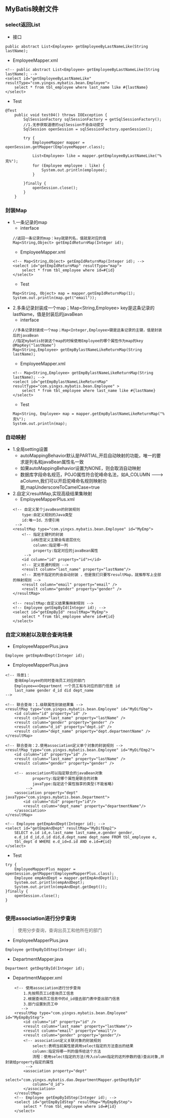 ## MyBatis映射文件
### select返回List
* 接口
```
public abstract List<Employee> getEmployeeByLastNameLike(String lastName);
```
* EmployeeMapper.xml
```
<!-- public abstract List<Employee> getEmployeeByLastNameLike(String lastName); -->
<select id="getEmployeeByLastNameLike" resultType="com.yingxs.mybatis.bean.Employee">
	select * from tbl_employee where last_name like #{lastName}
</select>
```
* Test
```
@Test
	public void test04() throws IOException {
		SqlSessionFactory sqlSessionFactory = getSqlSessionFactory();
		//1.无参获取道德的sqlSession不会自动提交
		SqlSession openSession = sqlSessionFactory.openSession();
		
		try {
			EmployeeMapper mapper = openSession.getMapper(EmployeeMapper.class);
			
			List<Employee> like = mapper.getEmployeeByLastNameLike("%克%");
			for (Employee employee : like) {
				System.out.println(employee);
			}
			
		}finally {
			openSession.close();
		}
	}
```

### 封装Map
* 1.一条记录的map
	* interface
	```
	//返回一条记录的map：key就是列名，值就是对应的值
	Map<String,Object> getEmpIdReturnMap(Integer id);
	```
	* EmployeeMapper.xml
	```
	<!-- Map<String,Object> getEmpIdReturnMap(Integer id); -->
	<select id="getEmpIdReturnMap" resultType="map">
		select * from tbl_employee where id=#{id}
	</select>
	```
	* Test
	```
	Map<String, Object> map = mapper.getEmpIdReturnMap(1);
	System.out.println(map.get("email"));
	```
* 2.多条记录封装成一个map；Map<String,Employee> key是这条记录的lastName，值是封装后的javaBean
	* interface
	```
	//多条记录封装成一个map；Map<Integer,Employee>键是这条记录的主键，值是封装后的javaBean
	//指定mybatis封装这个map的时候使用Employee的哪个属性作为map的key
	@MapKey("lastName")
	Map<String,Employee> getEmpBylastNameLikeReturnMap(String lastName);
	```
	* EmployeeMapper.xml
	```
	<!-- Map<String,Employee> getEmpBylastNameLikeReturnMap(String lastName); -->
	<select id="getEmpBylastNameLikeReturnMap" resultType="com.yingxs.mybatis.bean.Employee" >
		select * from tbl_employee where last_name like #{lastName}
	</select>
	```
	* Test
	```
	Map<String, Employee> map = mapper.getEmpBylastNameLikeReturnMap("%克%");
	System.out.println(map);
	```

### 自动映射
* 1.全局setting设置
	* autoMappingBehavior默认是PARTIAL,开启自动映射的功能，唯一的要求是列名和javaBean属性名一致
	* 如果autoMappingBehavior设置为NONE，则会取消自动映射
	* 数据库字段命名规范，POJO属性符合驼峰命名法，如A_COLUMN ---> aColumn,我们可以开启驼峰命名规则映射功能,mapUnderscoreToCamelCase=true
* 2.自定义resultMap,实现高级结果集映射
	* EmployeeMapperPlus.xml
	```
	<!-- 自定义某个javaBean的封装规则
		type:自定义规则的Java类型
		id:唯一Id，方便引用
	 -->
	<resultMap type="com.yingxs.mybatis.bean.Employee" id="MyEmp">
		<!-- 指定主键列的封装
			id标签定义主键会有底层优化
			 column:指定哪一列
			 property:指定对应的javaBean属性
		 -->
		<id column="id" property="id"></id>
		<!-- 定义普通列规则 -->
		<result column="last_name" property="lastName"/>
		<!-- 其他不指定的列会自动封装 ，但是我们只要写resultMap，就推荐写上全部的映射规则 -->
		<result column="email" property="email" />
		<result column="gender" property="gender" />
	</resultMap>

	<!-- resultMap:自定义结果集映射规则 -->
	<!-- Employee getEmpById(Integer id); -->
	<select id="getEmpById" resultMap="MyEmp">
		select * from tbl_employee where id=#{id}
	</select>
	```

### 自定义映射以及联合查询场景
* EmployeeMapperPlus.java
```
Employee getEmpAndDept(Integer id);
```
* EmployeeMapperPlus.java
```
<!-- 场景1： 
	查询Employee的同时查询员工对应的部门 
	Employee==>Department 一个员工有与对应的部门信息 id 
	last_name gender d_id did dept_name 
-->

<!-- 联合查询：1.级联属性封装结果集 -->
<resultMap type="com.yingxs.mybatis.bean.Employee" id="MyDifEmp">
	<id column="id" property="id" />
	<result column="last_name" property="lastName" />
	<result column="gender" property="gender" />
	<result column="d_id" property="dept.id" />
	<result column="dept_name" property="dept.departmentName" />
</resultMap>

<!-- 联合查询：2.使用association定义单个对象的封装规则 -->
<resultMap type="com.yingxs.mybatis.bean.Employee" id="MyDifEmp2">
	<id column="id" property="id" />
	<result column="last_name" property="lastName" />
	<result column="gender" property="gender" />
	
	<!-- association可以指定联合的javaBean对象
			property:指定哪个属性是联合的对象
			javaType:指定这个属性独享的类型(不能省略)
		 -->
	<association property="dept" javaType="com.yingxs.mybatis.bean.Department">
		<id column="did" property="id"/>
		<result column="dept_name" property="departmentName"/>
	</association>
</resultMap>

<!-- Employee getEmpAndDept(Integer id); -->
<select id="getEmpAndDept" resultMap="MyDifEmp2">
	SELECT e.id id,e.last_name last_name,e.gender gender,
	e.d_id d_id,d.id did,d.dept_name dept_name FROM tbl_employee e,
	tbl_dept d WHERE e.d_id=d.id AND e.id=#{id}
</select>

```
* Test
```
try {
	EmployeeMapperPlus mapper = openSession.getMapper(EmployeeMapperPlus.class);
	Employee empAndDept = mapper.getEmpAndDept(1);
	System.out.println(empAndDept);
	System.out.println(empAndDept.getDept());
}finally {
	openSession.close();
}
		
```


### 使用association进行分步查询
> 使用分步查询，查询出员工和他所在的部门

* EmployeeMapperPlus.java
```
Employee getEmpByIdStep(Integer id);
```

* DepartmentMapper.java
```
Department getDeptById(Integer id);
```
* DepartmentMapper.xml
```
	<!-- 使用association进行分步查询
		1.先按照员工id查询员工信息
		2.根据查询员工信息中的d_id值去部门表中查出部门信息
		3.部门设置到员工中
	   -->
	<resultMap type="com.yingxs.mybatis.bean.Employee" id="MyEmpByStep">
		<id column="id" property="id" />
		<result column="last_name" property="lastName"/>
		<result column="email" property="email"/>
		<result column="gender" property="gender"/>
		<!-- association定义关联对象的封装规则
			select:表明当前属性是调用select指定的方法查出的结果 
			column:指定将哪一列的值传给这个方法
			流程：使用select指定的方法(传入column指定的这列参数的值)查出对象,并封装给property指定的属性
		 -->
		<association property="dept" 
			select="com.yingxs.mybatis.dao.DepartmentMapper.getDeptById" 
			column="d_id">
		</association>
	</resultMap>
	<!-- Employee getEmpByIdStep(Integer id); -->
	<select id="getEmpByIdStep" resultMap="MyEmpByStep">
		select * from tbl_employee where id=#{id}
	</select>

```